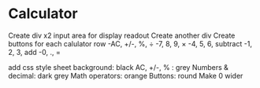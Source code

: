 # Calculator
Create div x2
input area for display readout
Create another div
Create buttons for each calulator row
-AC, +/-, %, &div;
-7, 8, 9, &times;
-4, 5, 6, subtract
-1, 2, 3, add
-0, ., =

add css style sheet
background: black
AC, +/-, % : grey
Numbers & decimal: dark grey
Math operators: orange
Buttons: round
Make 0 wider
